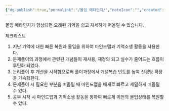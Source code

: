 ```yaml
---
{"dg-publish":true,"permalink":"/몰입 메타인지/","noteIcon":"","created":"","updated":""}
---
```


몰입 메타인지가 향상되면 오래된 기억을 쉽고 자세하게 떠올릴 수 있습니다. 

체크리스트

1. 지난 기억에 대한 빠른 복원과 몰입을 위하여 마인드맵과 기억소생 활동을 사용한다.
2. 문제풀이의 과정에서 관련된 개념들이 재사용, 재정의 되고 실수가 줄어드는 흐름이 루틴화 되었다.
3. 논리풀이 후 계산을 시작함으로써 풀이과정에서 개념복습 빈도를 높여 신경망 확장을 가속화한다.
4. 문제풀이 시 필요한 부분을 떠올릴 때 마인드맵을 매개로 빠르고 세밀하게 떠올릴 수 있다.
5. 공부 시작 시 마인드맵과 기억소생 활동을 통하여 빠르게 이전의 몰입상태를 복원할 수 있다.
